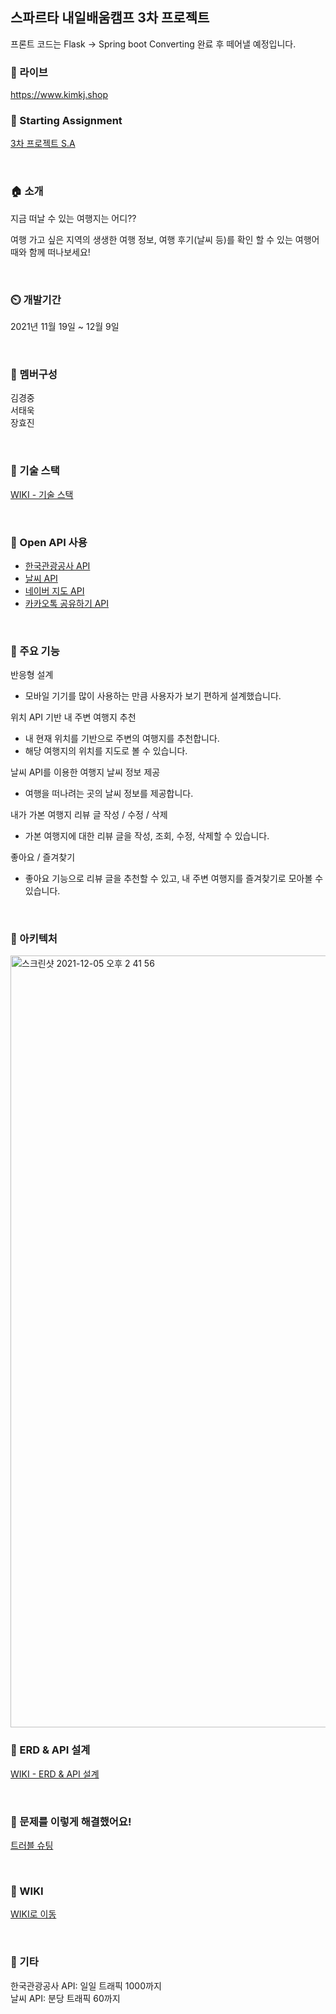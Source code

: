 ## 스파르타 내일배움캠프 3차 프로젝트

프론트 코드는 Flask -> Spring boot Converting 완료 후 떼어낼 예정입니다.

### 🔗 라이브
https://www.kimkj.shop
<br>

### 🔖 Starting Assignment
[3차 프로젝트 S.A](https://velog.io/@rudwnd33/3%EC%B0%A8-%ED%94%84%EB%A1%9C%EC%A0%9D%ED%8A%B8-S.A)

<br>

### 🏠 소개
지금 떠날 수 있는 여행지는 어디??

여행 가고 싶은 지역의 생생한 여행 정보, 여행 후기(날씨 등)를 확인 할 수 있는 여행어때와 함께 떠나보세요!

<br>

### ⏲️ 개발기간
2021년 11월 19일 ~ 12월 9일

<br>

### 🧙 멤버구성
김경중<br>
서태욱<br>
장효진

<br>

### 📌 기술 스택
[WIKI - 기술 스택](https://github.com/97kim/mytrip/wiki/3.-%EA%B8%B0%EC%88%A0-%EC%84%A0%ED%83%9D-%EC%9D%B4%EC%9C%A0)

<br>

### 📌 Open API 사용
- [한국관광공사 API](https://www.data.go.kr/iim/api/selectAPIAcountView.do)
- [날씨 API](https://openweathermap.org)
- [네이버 지도 API](https://www.ncloud.com/product/applicationService/maps)
- [카카오톡 공유하기 API](https://developers.kakao.com/docs/latest/ko/message/js-link#default-template-msg)

<br>

### 📌 주요 기능
반응형 설계
- 모바일 기기를 많이 사용하는 만큼 사용자가 보기 편하게 설계했습니다.

위치 API 기반 내 주변 여행지 추천
- 내 현재 위치를 기반으로 주변의 여행지를 추천합니다.
- 해당 여행지의 위치를 지도로 볼 수 있습니다.

날씨 API를 이용한 여행지 날씨 정보 제공
- 여행을 떠나려는 곳의 날씨 정보를 제공합니다.

내가 가본 여행지 리뷰 글 작성 / 수정 / 삭제
- 가본 여행지에 대한 리뷰 글을 작성, 조회, 수정, 삭제할 수 있습니다.

좋아요 / 즐겨찾기
- 좋아요 기능으로 리뷰 글을 추천할 수 있고, 내 주변 여행지를 즐겨찾기로 모아볼 수 있습니다.

<br>

### 📌 아키텍처
<img width="1235" alt="스크린샷 2021-12-05 오후 2 41 56" src="https://user-images.githubusercontent.com/64389162/144872466-263c5ae3-0846-4175-b844-dc593d164e70.png">

<br>

### 📌 ERD & API 설계
[WIKI - ERD & API 설계](https://github.com/97kim/mytrip/wiki/API-%EC%84%A4%EA%B3%84)

<br>

### 📌 문제를 이렇게 해결했어요!
[트러블 슈팅](https://github.com/97kim/myTrip-spring-BE/wiki/4.-%ED%8A%B8%EB%9F%AC%EB%B8%94%EC%8A%88%ED%8C%85)

<br>

### 📌 WIKI
[WIKI로 이동](https://github.com/97kim/myTrip-spring-BE/wiki)

<br>

### 📌 기타
한국관광공사 API: 일일 트래픽 1000까지
<br>
날씨 API: 분당 트래픽 60까지
